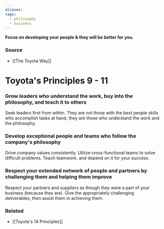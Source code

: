 ```yaml
---
aliases: 
tags:
  - philosophy
  - business
---
```

**Focus on developing your people & they will be better for you.**

### Source
- [[The Toyota Way]]

# Toyota's Principles 9 - 11

### Grow leaders who understand the work, buy into the philosophy, and teach it to others

Seek leaders first from within. They are not those with the best people skills who accomplish tasks at hand, they are those who understand the work and the philosophy.

### Develop exceptional people and teams who follow the company's philosophy

Drive company values consistently. Utilize cross-functional teams to solve difficult problems. Teach teamwork, and depend on it for your success.

### Respect your extended network of people and partners by challenging them and helping them improve

Respect your partners and suppliers as though they were a part of your business (because they are). Give the appropriately challenging deliverables, then assist them in achieving them. 

### Related
- [[Toyota's 14 Principles]]